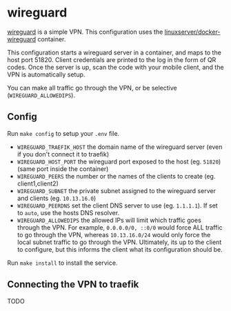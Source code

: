 # wireguard

[wireguard](https://www.wireguard.com/) is a simple VPN. This configuration uses
the
[linuxserver/docker-wireguard](https://github.com/linuxserver/docker-wireguard)
container.


This configuration starts a wireguard server in a container, and maps to the
host port 51820. Client credentials are printed to the log in the form of QR
codes. Once the server is up, scan the code with your mobile client, and the VPN
is automatically setup.

You can make all traffic go through the VPN, or be selective
(`WIREGUARD_ALLOWEDIPS`).

## Config

Run `make config` to setup your `.env` file.

 * `WIREGUARD_TRAEFIK_HOST` the domain name of the wireguard server (even if you don't connect it to traefik)
 * `WIREGUARD_HOST_PORT` the wireguard port exposed to the host (eg. `51820`) (same port inside the container)
 * `WIREGUARD_PEERS` the number or the names of the clients to create (eg. client1,client2)
 * `WIREGUARD_SUBNET` the private subnet assigned to the wireguard server and clients (eg. `10.13.16.0`)
 * `WIREGUARD_PEERDNS` set the client DNS server to use (eg. `1.1.1.1`). If set
   to `auto`, use the hosts DNS resolver.
 * `WIREGUARD_ALLOWEDIPS` the allowed IPs will limit which traffic goes through
   the VPN. For example, `0.0.0.0/0, ::0/0` would force ALL traffic to go
   through the VPN, whereas `10.13.16.0/24` would only force the local subnet
   traffic to go through the VPN. Ultimately, its up to the client to configure,
   but this informs the client what its configuration should be.

Run `make install` to install the service.


## Connecting the VPN to traefik

TODO
